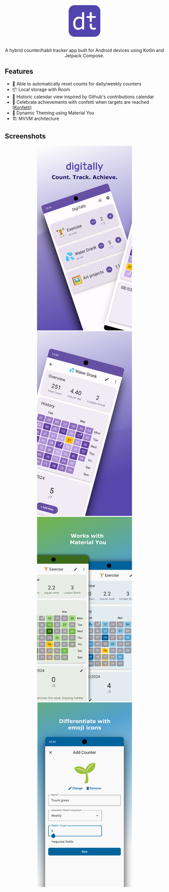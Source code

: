 <div align="center">
  <img src="previews/logo.png" width="100">
</div>

<br>
<p align = "center">
  A hybrid counter/habit tracker app built for Android devices using Kotlin and Jetpack Compose.
</p>

## Features
- 🔄 Able to automatically reset counts for daily/weekly counters
- 📦 Local storage with Room
- 📅 Historic calendar view inspired by Github's contributions calendar
- 🎉 Celebrate achievements with confetti when targets are reached ([Konfetti](https://github.com/DanielMartinus/Konfetti))
- 🎨 Dynamic Theming using Material You
- 🏗️ MVVM architecture

## Screenshots
<div align="center">
    <img src="previews/preview1.png" alt="Screenshot 1" width="300">
    <img src="previews/preview2.png" alt="Screenshot 2" width="300">
</div>
<div align="center">
    <img src="previews/preview3.png" alt="Screenshot 3" width="300">
    <img src="previews/preview4.png" alt="Screenshot 4" width="300">
</div>

